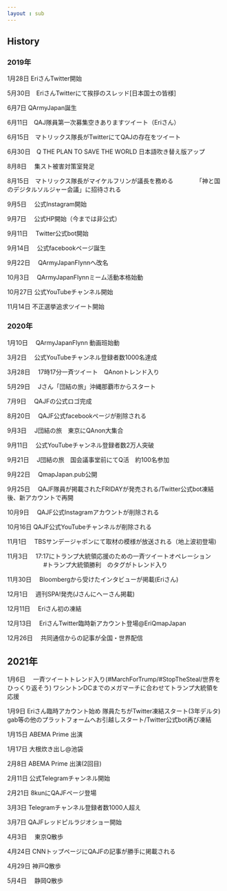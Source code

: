 ```yaml
---
layout : sub
---
```



## History

### 2019年


1月28日    EriさんTwitter開始 

5月30日　EriさんTwitterにて挨拶のスレッド[日本国士の皆様]　

6月7日      QArmyJapan誕生 

6月11日　QAJ隊員第一次募集空きありますツイート（Eriさん）

6月15日　マトリックス隊長がTwitterにてQAJの存在をツイート

6月30日　Q THE PLAN TO SAVE THE WORLD 日本語吹き替え版アップ

8月8日　  集スト被害対策室発足

8月15日　マトリックス隊長がマイケルフリンが議長を務める
　　　　「神と国のデジタルソルジャー会議」に招待される

9月5日　   公式Instagram開始

9月7日　   公式HP開始（今までは非公式）

9月11日　 Twitter公式bot開始

9月14日　 公式facebookページ誕生

9月22日　 QArmyJapanFlynnへ改名

10月3日　 QArmyJapanFlynnミーム活動本格始動

10月27日   公式YouTubeチャンネル開始

11月14日   不正選挙追求ツイート開始

 


### 2020年


1月10日　  QArmyJapanFlynn  動画班始動

3月2日　    公式YouTubeチャンネル登録者数1000名達成　　

3月28日　  17時17分一斉ツイート　QAnonトレンド入り

5月29日　  Jさん「団結の旅」沖縄那覇市からスタート

7月9日　   QAJFの公式ロゴ完成

8月20日　  QAJF公式facebookページが削除される

9月3日　   J団結の旅　東京にQAnon大集合　　

9月11日　  公式YouTubeチャンネル登録者数2万人突破

9月21日　  J団結の旅　国会議事堂前にてQ活　約100名参加

9月22日　  QmapJapan.pub公開

9月25日  　QAJF隊員が掲載されたFRIDAYが発売される/Twitter公式bot凍結後、新アカウントで再開

10月9日　  QAJF公式Instagramアカウントが削除される

10月16日   QAJF公式YouTubeチャンネルが削除される

11月1日　  TBSサンデージャポンにて取材の模様が放送される（地上波初登場)

11月3日　  17:17にトランプ大統領応援のための一斉ツイートオペレーション
　　　　　　#トランプ大統領勝利　のタグがトレンド入り

11月30日　 Bloombergから受けたインタビューが掲載(Eriさん)

12月1日　  週刊SPA!発売(Jさんにへーさん掲載)

12月11日　 Eriさん初の凍結

12月13日　 EriさんTwitter臨時新アカウント登場@EriQmapJapan 

12月26日　 共同通信からの記事が全国・世界配信


## 2021年


1月6日　   一斉ツイートトレンド入り(#MarchForTrump/#StopTheSteal/世界をひっくり返そう)
          ワシントンDCまでのメガマーチに合わせてトランプ大統領を応援

1月9日     Eriさん臨時アカウント始め 隊員たちがTwitter凍結スタート(3年デルタ)
          gab等の他のプラットフォームへお引越しスタート/Twitter公式bot再び凍結

1月15日    ABEMA Prime 出演

1月17日    大根炊き出し@池袋

2月8日     ABEMA Prime 出演(2回目)

2月11日    公式Telegramチャンネル開始

2月21日    8kunにQAJFページ登場

3月3日     Telegramチャンネル登録者数1000人超え

3月7日     QAJFレッドピルラジオショー開始

4月3日　   東京Q散歩

4月24日    CNNトップページにQAJFの記事が勝手に掲載される

4月29日    神戸Q散歩

5月4日　   静岡Q散歩
